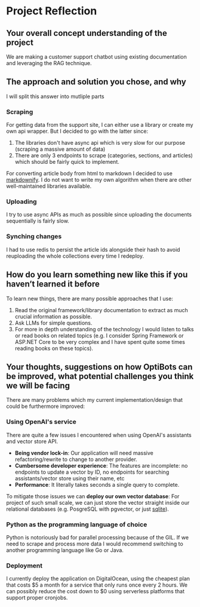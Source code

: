 # Project Reflection

## Your overall concept understanding of the project

We are making a customer support chatbot using existing documentation and leveraging the RAG technique.

## The approach and solution you chose, and why

I will split this answer into mutliple parts

### Scraping

For getting data from the support site, I can either use a library or create my own api wrapper. But I decided to go with the latter since:
1. The libraries don't have async api which is very slow for our purpose (scraping a massive amount of data)
2. There are only 3 endpoints to scrape (categories, sections, and articles) which should be fairly quick to implement.

For converting article body from html to markdown I decided to use [markdownify](https://github.com/matthewwithanm/python-markdownify). I do not want to write my own algorithm when there are other well-maintained libraries available.

### Uploading

I try to use async APIs as much as possible since uploading the documents sequentially is fairly slow.

### Synching changes

I had to use redis to persist the article ids alongside their hash to avoid reuploading the whole collections every time I redeploy.


## How do you learn something new like this if you haven’t learned it before

To learn new things, there are many possible approaches that I use:

1. Read the original framework/library documentation to extract as much crucial information as possible.
2. Ask LLMs for simple questions.
3. For more in depth understanding of the technology I would listen to talks or read books on related topics (e.g. I consider Spring Framework or ASP.NET Core to be very complex and I have spent quite some times reading books on these topics).

## Your thoughts, suggestions on how OptiBots can be improved, what potential challenges you think we will be facing

There are many problems which my current implementation/design that could be furthermore improved:

### Using OpenAI's service

There are quite a few issues I encountered when using OpenAI's assistants and vector store API.
- **Being vendor lock-in**: Our application will need massive refactoring/rewrite to change to another provider.
- **Cumbersome developer experience**: The features are incomplete: no endpoints to update a vector by ID, no endpoints for searching assistants/vector store using their name, etc
- **Performance**: It literally takes seconds a single query to complete.

To mitigate those issues we can **deploy our own vector database**: For project of such small scale, we can just store the vector straight inside our relational databases (e.g. PosgreSQL with pgvector, or just [sqlite](https://turso.tech/vector)).

### Python as the programming language of choice

Python is notoriously bad for parallel processing because of the GIL. If we need to scrape and process more data I would recommend switching to another programming language like Go or Java.

### Deployment

I currently deploy the application on DigitalOcean, using the cheapest plan that costs $5 a month for a service that only runs once every 2 hours. 
We can possibly reduce the cost down to $0 using serverless platforms that support proper cronjobs.